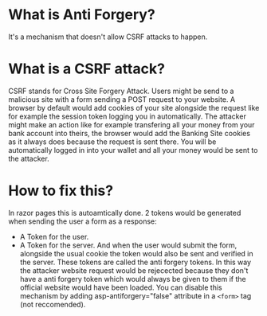 # What is Anti Forgery?

It's a mechanism that doesn't allow CSRF attacks to happen.

# What is a CSRF attack? 

CSRF stands for Cross Site Forgery Attack. Users might be send to a malicious site with a form sending a POST request to your website.
A browser by default would add cookies of your site alongside the request like for example the session token logging you in automatically.
The attacker might make an action like for example transfering all your money from your bank account into theirs, the browser would add the Banking Site cookies as it always does because the request is sent there. You will be automatically logged in into your wallet and all your money would be sent to the attacker.

# How to fix this?

In razor pages this is autoamtically done. 2 tokens would be generated when sending the user a form as a response:
- A Token for the user.
- A Token for the server.
And when the user would submit the form, alongside the usual cookie the token would also be sent and verified in the server. These tokens are called the anti forgery tokens.
In this way the attacker website request would be rejecected because they don't have a anti forgery token which would always be given to them if the official website would have been loaded.
You can disable this mechanism by adding asp-antiforgery="false" attribute in a `<form>` tag (not reccomended).
